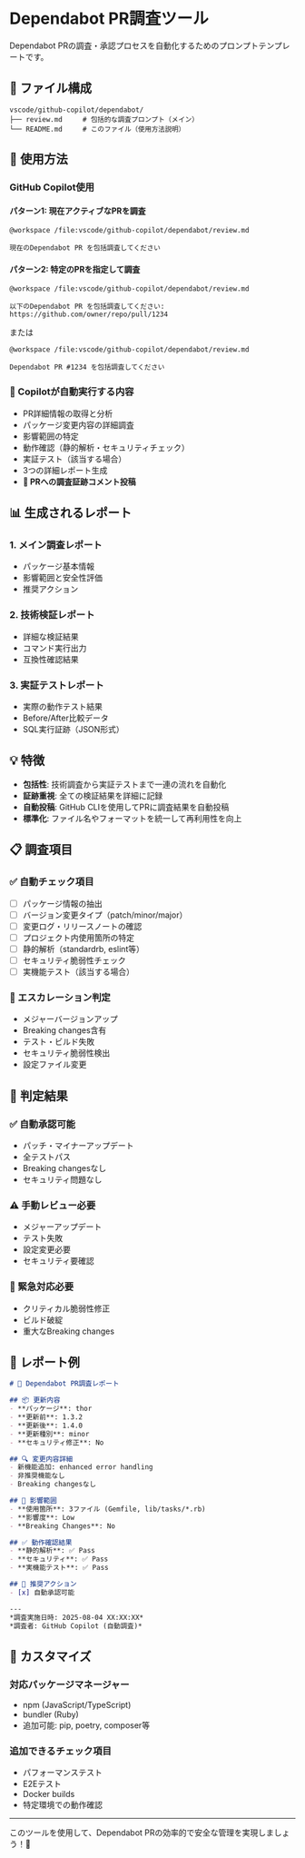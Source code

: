 # Dependabot PR調査ツール

Dependabot PRの調査・承認プロセスを自動化するためのプロンプトテンプレートです。

## 📁 ファイル構成

```
vscode/github-copilot/dependabot/
├── review.md     # 包括的な調査プロンプト（メイン）
└── README.md     # このファイル（使用方法説明）
```

## 🚀 使用方法

### GitHub Copilot使用

#### パターン1: 現在アクティブなPRを調査
```
@workspace /file:vscode/github-copilot/dependabot/review.md

現在のDependabot PR を包括調査してください
```

#### パターン2: 特定のPRを指定して調査
```
@workspace /file:vscode/github-copilot/dependabot/review.md

以下のDependabot PR を包括調査してください:
https://github.com/owner/repo/pull/1234
```

または

```
@workspace /file:vscode/github-copilot/dependabot/review.md

Dependabot PR #1234 を包括調査してください
```

### 🎯 Copilotが自動実行する内容
- PR詳細情報の取得と分析
- パッケージ変更内容の詳細調査  
- 影響範囲の特定
- 動作確認（静的解析・セキュリティチェック）
- 実証テスト（該当する場合）
- 3つの詳細レポート生成
- **🔖 PRへの調査証跡コメント投稿**

## 📊 生成されるレポート

### 1. メイン調査レポート
- パッケージ基本情報
- 影響範囲と安全性評価
- 推奨アクション

### 2. 技術検証レポート
- 詳細な検証結果
- コマンド実行出力
- 互換性確認結果

### 3. 実証テストレポート
- 実際の動作テスト結果
- Before/After比較データ
- SQL実行証跡（JSON形式）

## 💡 特徴

- **包括性**: 技術調査から実証テストまで一連の流れを自動化
- **証跡重視**: 全ての検証結果を詳細に記録
- **自動投稿**: GitHub CLIを使用してPRに調査結果を自動投稿
- **標準化**: ファイル名やフォーマットを統一して再利用性を向上

## 📋 調査項目

### ✅ 自動チェック項目
- [ ] パッケージ情報の抽出
- [ ] バージョン変更タイプ（patch/minor/major）
- [ ] 変更ログ・リリースノートの確認
- [ ] プロジェクト内使用箇所の特定
- [ ] 静的解析（standardrb, eslint等）
- [ ] セキュリティ脆弱性チェック
- [ ] 実機能テスト（該当する場合）

### 🚨 エスカレーション判定
- メジャーバージョンアップ
- Breaking changes含有
- テスト・ビルド失敗
- セキュリティ脆弱性検出
- 設定ファイル変更

## 🎯 判定結果

### ✅ 自動承認可能
- パッチ・マイナーアップデート
- 全テストパス
- Breaking changesなし
- セキュリティ問題なし

### ⚠️ 手動レビュー必要
- メジャーアップデート
- テスト失敗
- 設定変更必要
- セキュリティ要確認

### 🚨 緊急対応必要
- クリティカル脆弱性修正
- ビルド破綻
- 重大なBreaking changes

## 📝 レポート例

```markdown
# 🤖 Dependabot PR調査レポート

## 📦 更新内容
- **パッケージ**: thor
- **更新前**: 1.3.2  
- **更新後**: 1.4.0
- **更新種別**: minor
- **セキュリティ修正**: No

## 🔍 変更内容詳細
- 新機能追加: enhanced error handling
- 非推奨機能なし
- Breaking changesなし

## 🎯 影響範囲
- **使用箇所**: 3ファイル (Gemfile, lib/tasks/*.rb)
- **影響度**: Low
- **Breaking Changes**: No

## ✅ 動作確認結果
- **静的解析**: ✅ Pass
- **セキュリティ**: ✅ Pass
- **実機能テスト**: ✅ Pass

## 🚨 推奨アクション
- [x] 自動承認可能

---
*調査実施日時: 2025-08-04 XX:XX:XX*  
*調査者: GitHub Copilot (自動調査)*
```

## 🔧 カスタマイズ

### 対応パッケージマネージャー
- npm (JavaScript/TypeScript)
- bundler (Ruby)
- 追加可能: pip, poetry, composer等

### 追加できるチェック項目
- パフォーマンステスト
- E2Eテスト
- Docker builds
- 特定環境での動作確認

---

このツールを使用して、Dependabot PRの効率的で安全な管理を実現しましょう！💯